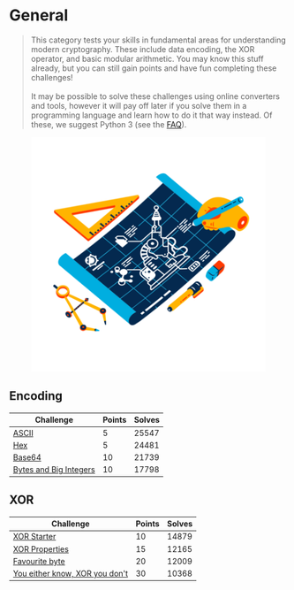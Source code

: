 # General

> This category tests your skills in fundamental areas for understanding modern cryptography. These include data encoding, the XOR operator, and basic modular arithmetic. You may know this stuff already, but you can still gain points and have fun completing these challenges!\
> \
> It may be possible to solve these challenges using online converters and tools, however it will pay off later if you solve them in a programming language and learn how to do it that way instead. Of these, we suggest Python 3 (see the [FAQ](https://cryptohack.org/faq)).

<figure><img src="../../../.gitbook/assets/general.png" alt=""><figcaption></figcaption></figure>

## Encoding

| Challenge                                           | Points | Solves |
| --------------------------------------------------- | ------ | ------ |
| [ASCII](ascii.md)                                   | 5      | 25547  |
| [Hex](hex.md)                                       | 5      | 24481  |
| [Base64](base64.md)                                 | 10     | 21739  |
| [Bytes and Big Integers](bytes-and-big-integers.md) | 10     | 17798  |

## XOR

| Challenge                                                         | Points | Solves |
| ----------------------------------------------------------------- | ------ | ------ |
| [XOR Starter](xor-starter.md)                                     | 10     | 14879  |
| [XOR Properties](xor-properties.md)                               | 15     | 12165  |
| [Favourite byte](favourite-byte.md)                               | 20     | 12009  |
| [You either know, XOR you don't](you-either-know-xor-you-dont.md) | 30     | 10368  |
